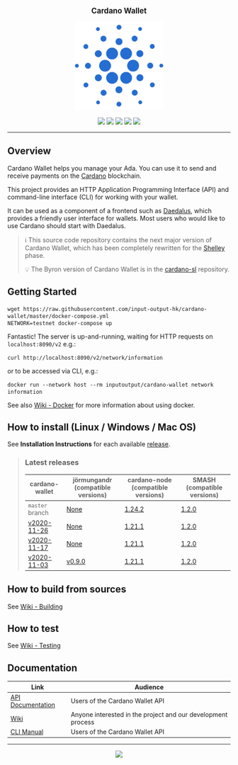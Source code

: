 <p align="center">
  <big><strong>Cardano Wallet</strong></big>
</p>

<p align="center">
  <img width="200" src=".github/images/cardano-logo.png"/>
</p>

<p align="center">
  <a href="https://github.com/input-output-hk/cardano-wallet/releases"><img src="https://img.shields.io/github/release-pre/input-output-hk/cardano-wallet.svg?style=for-the-badge" /></a>
  <a href="https://buildkite.com/input-output-hk/cardano-wallet"><img src="https://img.shields.io/buildkite/7ea3dac7a16f066d8dfc8f426a9a9f7a2131e899cd96c444cf/master?label=BUILD&style=for-the-badge"/></a>
  <a href="https://buildkite.com/input-output-hk/cardano-wallet-nightly"><img src="https://img.shields.io/buildkite/59ea9363b8526e867005ca8839db47715bc5f661f36e490143/master?label=BENCHMARK&style=for-the-badge" /></a>
  <a href="https://travis-ci.org/input-output-hk/cardano-wallet"><img src="https://img.shields.io/travis/input-output-hk/cardano-wallet.svg?label=DOCS&style=for-the-badge" /></a>
  <a href="https://github.com/input-output-hk/cardano-wallet/actions?query=workflow%3A%22cardano-wallet+Windows+Tests%22"><img src="https://img.shields.io/github/workflow/status/input-output-hk/cardano-wallet/cardano-wallet%20Windows%20Tests?label=Windows&style=for-the-badge" /></a>

  <!--
  <a href="https://coveralls.io/github/input-output-hk/cardano-wallet?branch=HEAD"><img src="https://img.shields.io/coveralls/github/input-output-hk/cardano-wallet/HEAD?style=for-the-badge" /></a>
  -->
</p>

<hr/>

## Overview

Cardano Wallet helps you manage your Ada. You can use it to send and
receive payments on the [Cardano](https://www.cardano.org) blockchain.

This project provides an HTTP Application Programming Interface (API)
and command-line interface (CLI) for working with your wallet.

It can be used as a component of a frontend such as
[Daedalus](https://daedaluswallet.io), which provides a friendly user
interface for wallets. Most users who would like to use Cardano should
start with Daedalus.

> :information_source: This source code repository contains the next major version of Cardano
> Wallet, which has been completely rewritten for the
> [Shelley](https://cardanoroadmap.com/) phase.
>
> :bulb: The Byron version of Cardano Wallet is in the
> [cardano-sl](https://github.com/input-output-hk/cardano-sl)
> repository.

## Getting Started

```
wget https://raw.githubusercontent.com/input-output-hk/cardano-wallet/master/docker-compose.yml
NETWORK=testnet docker-compose up
```

Fantastic! The server is up-and-running, waiting for HTTP requests on `localhost:8090/v2` e.g.:

```
curl http://localhost:8090/v2/network/information
```

or to be accessed via CLI, e.g.:

```
docker run --network host --rm inputoutput/cardano-wallet network information
```

See also [Wiki - Docker](https://github.com/input-output-hk/cardano-wallet/wiki/Docker) for more information about using docker.

## How to install (Linux / Windows / Mac OS)

See **Installation Instructions** for each available [release](https://github.com/input-output-hk/cardano-wallet/releases).

> ### Latest releases
>
> | cardano-wallet | jörmungandr (compatible versions) | cardano-node (compatible versions) | SMASH (compatible versions)
> | --- | --- | --- | ---
> | `master` branch | [None](https://github.com/input-output-hk/cardano-wallet-jormungandr) | [1.24.2](https://github.com/input-output-hk/cardano-node/releases/tag/1.24.2) | [1.2.0](https://github.com/input-output-hk/smash/releases/tag/1.2.0)
> | [v2020-11-26](https://github.com/input-output-hk/cardano-wallet/releases/tag/v2020-11-26) | [None](https://github.com/input-output-hk/cardano-wallet-jormungandr) | [1.21.1](https://github.com/input-output-hk/cardano-node/releases/tag/1.21.1) | [1.2.0](https://github.com/input-output-hk/smash/releases/tag/1.2.0)
> | [v2020-11-17](https://github.com/input-output-hk/cardano-wallet/releases/tag/v2020-11-17) | [None](https://github.com/input-output-hk/cardano-wallet-jormungandr) | [1.21.1](https://github.com/input-output-hk/cardano-node/releases/tag/1.21.1) | [1.2.0](https://github.com/input-output-hk/smash/releases/tag/1.2.0)
> | [v2020-11-03](https://github.com/input-output-hk/cardano-wallet/releases/tag/v2020-11-03) | [v0.9.0](https://github.com/input-output-hk/jormungandr/releases/tag/v0.9.0) | [1.21.1](https://github.com/input-output-hk/cardano-node/releases/tag/1.21.1) | [1.2.0](https://github.com/input-output-hk/smash/releases/tag/1.2.0)

## How to build from sources

See [Wiki - Building](https://github.com/input-output-hk/cardano-wallet/wiki/Building)

## How to test

See [Wiki - Testing](https://github.com/input-output-hk/cardano-wallet/wiki/Testing)

## Documentation

| Link                                                                                               | Audience                                                     |
| ---                                                                                                | ---                                                          |
| [API Documentation](https://input-output-hk.github.io/cardano-wallet/api/edge)                     | Users of the Cardano Wallet API                              |
| [Wiki](https://github.com/input-output-hk/cardano-wallet/wiki)                                     | Anyone interested in the project and our development process |
| [CLI Manual](https://github.com/input-output-hk/cardano-wallet/wiki/Wallet-command-line-interface) | Users of the Cardano Wallet API                              |

<hr/>

<p align="center">
  <a href="https://github.com/input-output-hk/cardano-wallet/blob/master/LICENSE"><img src="https://img.shields.io/github/license/input-output-hk/cardano-wallet.svg?style=for-the-badge" /></a>
</p>
